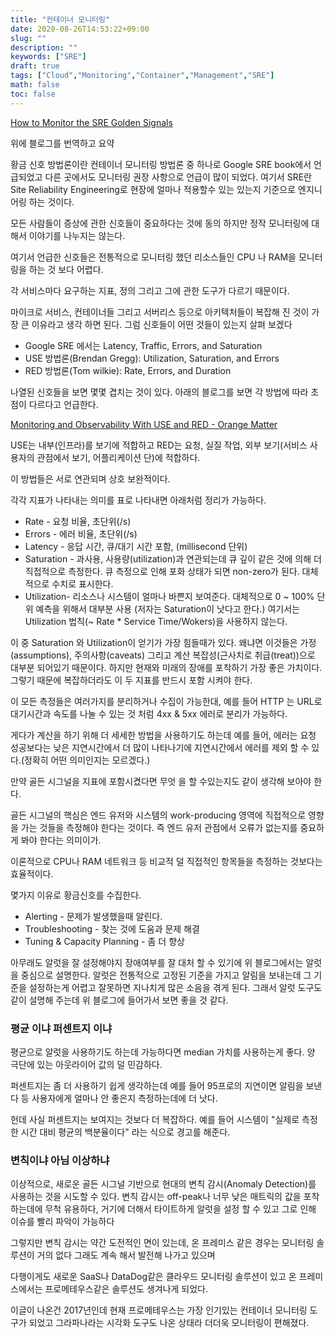 ```yaml
---
title: "컨테이너 모니터링"
date: 2020-08-26T14:53:22+09:00
slug: ""
description: ""
keywords: ["SRE"]
draft: true
tags: ["Cloud","Monitoring","Container","Management","SRE"]
math: false
toc: false
---
```



[How to Monitor the SRE Golden Signals](https://medium.com/faun/how-to-monitor-the-sre-golden-signals-1391cadc7524)

위에 블로그를 번역하고 요약

황금 신호 방법론이란 컨테이너 모니터링 방법론 중 하나로 Google SRE book에서 언급되었고 다른 곳에서도 모니터링 권장 사항으로 언급이 많이 되었다.  여기서 SRE란 Site Reliability Engineering로 현장에 얼마나 적용할수 있는 있는지 기준으로 엔지니어링 하는 것이다. 

 

모든 사람들이 증상에 관한 신호들이 중요하다는 것에 동의 하지만 정작 모니터링에 대해서 이야기를 나누지는 않는다.

여기서 언급한 신호들은  전통적으로 모니터링 했던 리소스들인 CPU 나 RAM을 모니터링을 하는 것 보다 어렵다.

각 서비스마다 요구하는 지표, 정의 그리고 그에 관한 도구가 다르기 때문이다.

마이크로 서비스, 컨테이너들 그리고 서버리스 등으로 아키텍처들이 복잡해 진 것이 가장 큰 이유라고 생각 하면 된다. 그럼  신호들이 어떤 것들이 있는지 살펴 보겠다  

- Google SRE 에서는 Latency, Traffic, Errors, and Saturation
- USE 방법론(Brendan Gregg): Utilization, Saturation, and Errors
- RED 방법론(Tom wilkie): Rate, Errors, and Duration

나열된 신호들을 보면 몇몇 겹치는 것이 있다.  아래의 블로그를 보면 각 방법에 따라 초점이 다르다고 언급한다.

[Monitoring and Observability With USE and RED - Orange Matter](https://orangematter.solarwinds.com/2017/10/05/monitoring-and-observability-with-use-and-red/)

USE는 내부(인프라)를 보기에 적합하고 RED는 요청, 실질 작업, 외부 보기(서비스 사용자의 관점에서 보기, 어플리케이션 단)에 적합하다.

이 방법들은 서로 연관되며 상호 보완적이다. 

각각 지표가 나타내는 의미를 표로 나타내면 아래처럼 정리가 가능하다.

- Rate - 요청 비율, 초단위(/s)
- Errors - 에러 비율, 초단위(/s)
- Latency  - 응답 시간, 큐/대기 시간 포함, (millisecond 단위)
- Saturation - 과사용, 사용량(utilization)과 연관되는데 큐 깊이 같은 것에 의해 더 직접적으로 측정한다. 큐 측정으로 인해 포화 상태가 되면 non-zero가 된다. 대체적으로 수치로 표시한다.
- Utilization- 리소스나 시스템이 얼마나 바쁜지 보여준다. 대체적으로 0 ~ 100% 단위 예측을 위해서 대부분 사용 (저자는 Saturation이 낫다고 한다.) 여기서는 Utilization 법칙(~ Rate * Service Time/Wokers)을 사용하지 않는다.

이 중 Saturation 와 Utilization이 얻기가 가장 힘들때가 있다. 왜냐면 이것들은 가정(assumptions), 주의사항(caveats) 그리고 계산 복잡성(근사치로 취급(treat))으로 대부분 되어있기 때문이다. 하지만 현재와 미래의 장애를 포착하기 가장 좋은 가치이다. 그렇기 때문에 복잡하더라도  이 두 지표를 반드시 포함 시켜야 한다.

이 모든 측정들은 여러가지를 분리하거나 수집이 가능한대, 예를 들어 HTTP 는 URL로 대기시간과 속도를 나눌 수 있는 것 처럼 4xx & 5xx 에러로 분리가 가능하다.

게다가 계산을 하기 위해 더 세세한 방법을 사용하기도 하는데  예를 들어, 에러는 요청 성공보다는 낮은 지연시간에서 더 많이 나타나기에 지연시간에서 에러를 제외 할 수 있다.(정확히 어떤 의미인지는 모르겠다.)

만약 골든 시그널을 지표에 포함시켰다면 무엇 을 할 수있는지도 같이 생각해 보아야 한다.

골든 시그널의 핵심은 엔드 유저와 시스템의 work-producing 영역에 직접적으로 영향을 가는 것들을 측정해야 한다는 것이다. 즉 엔드 유저 관점에서 오류가 없는지를 중요하게 봐야 한다는 의미이가. 

이론적으로 CPU나 RAM 네트워크 등 비교적 덜 직접적인 항목들을 측정하는 것보다는 효율적이다. 

몇가지 이유로 황금신호를 수집한다. 

- Alerting - 문제가 발생했을때 알린다.
- Troubleshooting - 찾는 것에 도움과 문제 해결
- Tuning & Capacity Planning - 좀 더 향상

아무래도 알럿을 잘 설정해야지 장애여부를 잘 대처 할 수 있기에 위 블로그에서는 알럿을 중심으로 설명한다. 알럿은 전통적으로 고정된 기준을 가지고 알림을 보내는데 그 기준을 설정하는게 어렵고 잘못하면 지나치게 많은 소음을 겪게 된다.  그래서  알럿 도구도 같이 설명해 주는데 위 블로그에 들어가서 보면 좋을 것 같다. 

### 평균 이냐 퍼센트지 이냐

평균으로 알럿을 사용하기도 하는데 가능하다면 median 가치를 사용하는게 좋다. 양 극단에 있는 아웃라이어 값의 덜 민감하다.

퍼센트지는 좀 더 사용하기 쉽게 생각하는데 예를 들어 95프로의 지연이면 알림을 보낸다 등 사용자에게 얼마나 안 좋은지 측정하는데에 더 낫다.

헌데 사실 퍼센트지는 보여지는 것보다 더 복잡하다. 예를 들어 시스템이 "실제로 측정한 시간 대비 평균의 백분율이다" 라는 식으로 경고를 해준다. 

### 변칙이냐 아님 이상하냐

이상적으로, 새로운 골든 시그널 기반으로 현대의 변칙 감시(Anomaly Detection)를 사용하는 것을 시도할 수 있다. 변칙 감시는 off-peak나 너무 낮은 매트릭의 값을 포착하는데에 무척 유용하다, 거기에 더해서 타이트하게 알럿을 설정 할 수 있고 그로 인해 이슈를 빨리 파악이 가능하다 

그렇지만 변칙 감시는 약간 도전적인 면이 있는데, 온 프레미스 같은 경우는 모니터링 솔루션이 거의 없다 그래도 계속 해서 발전해 나가고 있으며 

다행이게도 새로운 SaaS나  DataDog같은 클라우드 모니터링 솔루션이 있고 온 프레미스에서는 프로메테우스같은 솔루션도 생겨나게 되었다.

이글이 나온건 2017년인데 현재 프로메테우스는 가장 인기있는 컨테이너 모니터링 도구가 되었고 그라파나라는 시각화 도구도 나온 상태라 더더욱 모니터링이 편해졌다.

